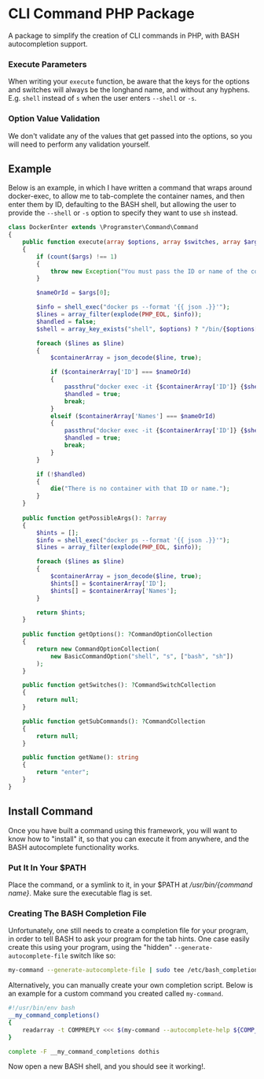 CLI Command PHP Package
=======================

A package to simplify the creation of CLI commands in PHP, with BASH autocompletion support.


### Execute Parameters
When writing your `execute` function, be aware that the keys for the options and switches will 
always be the longhand name, and without any hyphens. E.g. `shell` instead of `s` when the user 
enters `--shell` or `-s`.

### Option Value Validation
We don't validate any of the values that get passed into the options, so you will need to perform
any validation yourself.


## Example
Below is an example, in which I have written a command that wraps around docker-exec, to allow
me to tab-complete the container names, and then enter them by ID, defaulting to the BASH shell,
but allowing the user to provide the `--shell` or `-s` option to specify they want to use `sh` 
instead.

```php
class DockerEnter extends \Programster\Command\Command
{
    public function execute(array $options, array $switches, array $args): void
    {
        if (count($args) !== 1)
        {
            throw new Exception("You must pass the ID or name of the container you wish to enter.");
        }

        $nameOrId = $args[0];

        $info = shell_exec("docker ps --format '{{ json .}}'");
        $lines = array_filter(explode(PHP_EOL, $info));
        $handled = false;
        $shell = array_key_exists("shell", $options) ? "/bin/{$options['shell']}" : "/bin/bash";

        foreach ($lines as $line)
        {
            $containerArray = json_decode($line, true);

            if ($containerArray['ID'] === $nameOrId)
            {
                passthru("docker exec -it {$containerArray['ID']} {$shell}");
                $handled = true;
                break;
            }
            elseif ($containerArray['Names'] === $nameOrId)
            {
                passthru("docker exec -it {$containerArray['ID']} {$shell}");
                $handled = true;
                break;
            }
        }

        if (!$handled)
        {
            die("There is no container with that ID or name.");
        }
    }
    
    public function getPossibleArgs(): ?array
    {
        $hints = [];
        $info = shell_exec("docker ps --format '{{ json .}}'");
        $lines = array_filter(explode(PHP_EOL, $info));

        foreach ($lines as $line)
        {
            $containerArray = json_decode($line, true);
            $hints[] = $containerArray['ID'];
            $hints[] = $containerArray['Names'];
        }

        return $hints;
    }
    
    public function getOptions(): ?CommandOptionCollection
    {
        return new CommandOptionCollection(
            new BasicCommandOption("shell", "s", ["bash", "sh"])
        );
    }

    public function getSwitches(): ?CommandSwitchCollection
    {
        return null;
    }

    public function getSubCommands(): ?CommandCollection
    {
        return null;
    }

    public function getName(): string
    {
        return "enter";
    }
}
```

## Install Command
Once you have built a command using this framework, you will want to know how to "install" it,
so that you can execute it from anywhere, and the BASH autocomplete functionality works.

### Put It In Your $PATH
Place the command, or a symlink to it, in your $PATH at */usr/bin/{command name}*. Make sure the
executable flag is set.


### Creating The BASH Completion File
Unfortunately, one still needs to create a completion file for your program, in order to tell 
BASH to ask your program for the tab hints. One case easily create this using your program, using
the "hidden" `--generate-autocomplete-file` switch like so:

```bash
my-command --generate-autocomplete-file | sudo tee /etc/bash_completion.d/dothis-completion.bash > /dev/null
```

Alternatively, you can manually create your own completion script. Below is an example for a custom 
command you created called `my-command`.

```bash
#!/usr/bin/env bash
__my_command_completions()
{
    readarray -t COMPREPLY <<< $(my-command --autocomplete-help ${COMP_LINE})
}

complete -F __my_command_completions dothis
```

Now open a new BASH shell, and you should see it working!.




